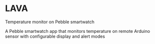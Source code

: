# LAVA

Temperature monitor on Pebble smartwatch 

A Pebble smartwatch app that monitors temperature on remote Arduino sensor with configurable display and alert modes
